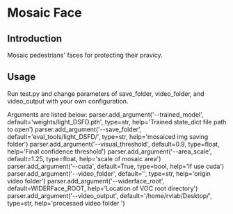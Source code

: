 # Mosaic Face


## Introduction
Mosaic pedestrians' faces for protecting their pravicy.


## Usage
Run test.py and change parameters of save_folder, video_folder, and video_output with your own configuration. 

Arguments are listed below:
parser.add_argument('--trained_model', default='weights/light_DSFD.pth',
                    type=str, help='Trained state_dict file path to open')
parser.add_argument('--save_folder', default='eval_tools/light_DSFD/', type=str,
                    help='mosaiced img saving folder')
parser.add_argument('--visual_threshold', default=0.9, type=float,
                    help='Final confidence threshold')
parser.add_argument('--area_scale', default=1.25, type=float,
                    help='scale of mosaic area')
parser.add_argument('--cuda', default=True, type=bool,
                    help='If use cuda')
parser.add_argument('--video_folder', default='', type=str,
                    help='origin video folder')
parser.add_argument('--widerface_root', default=WIDERFace_ROOT, help='Location of VOC root directory')
parser.add_argument('--video_output', default='/home/rvlab/Desktop/', type=str,
                    help='processed video folder ')

